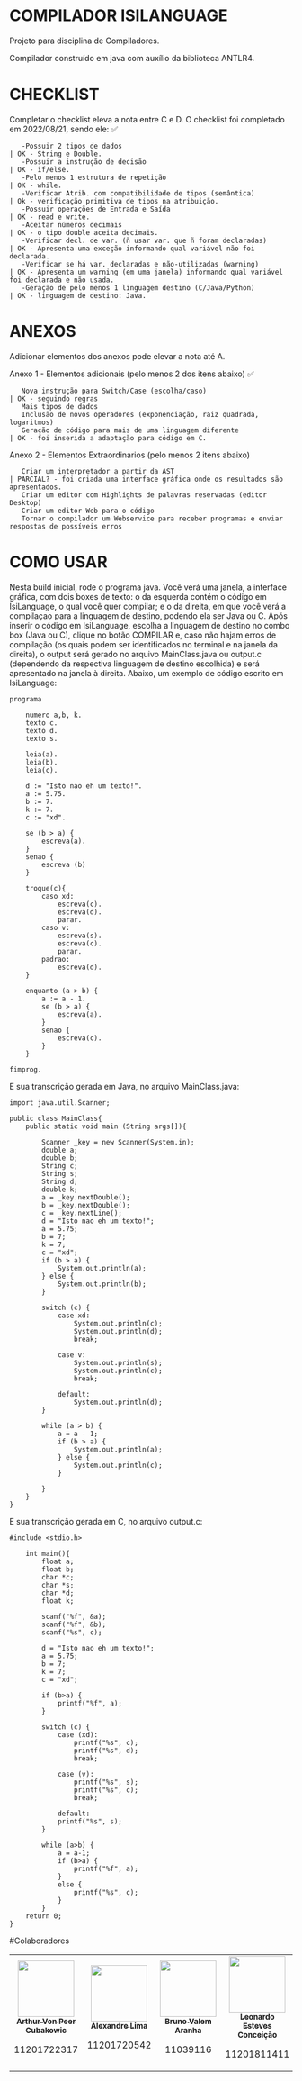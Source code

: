 # COMPILADOR ISILANGUAGE
Projeto para disciplina de Compiladores.

Compilador construído em java com auxílio da biblioteca ANTLR4.

# CHECKLIST
Completar o checklist eleva a nota entre C e D. O checklist foi completado em 2022/08/21, sendo ele: :white_check_mark:

       -Possuir 2 tipos de dados                                             | OK - String e Double.
       -Possuir a instrução de decisão                                       | OK - if/else.
       -Pelo menos 1 estrutura de repetição                                  | OK - while.
       -Verificar Atrib. com compatibilidade de tipos (semântica)            | Ok - verificação primitiva de tipos na atribuição.
       -Possuir operações de Entrada e Saída                                 | OK - read e write.
       -Aceitar números decimais                                             | OK - o tipo double aceita decimais.
       -Verificar decl. de var. (ñ usar var. que ñ foram declaradas)         | OK - Apresenta uma exceção informando qual variável não foi declarada.
       -Verificar se há var. declaradas e não-utilizadas (warning)           | OK - Apresenta um warning (em uma janela) informando qual variável foi declarada e não usada.
       -Geração de pelo menos 1 linguagem destino (C/Java/Python)            | OK - linguagem de destino: Java.


# ANEXOS
Adicionar elementos dos anexos pode elevar a nota até A.

Anexo 1 - Elementos adicionais (pelo menos 2 dos itens abaixo) :white_check_mark:

       Nova instrução para Switch/Case (escolha/caso)                        | OK - seguindo regras
       Mais tipos de dados
       Inclusão de novos operadores (exponenciação, raiz quadrada, logaritmos)
       Geração de código para mais de uma linguagem diferente                | OK - foi inserida a adaptação para código em C.

Anexo 2 - Elementos Extraordinarios (pelo menos 2 itens abaixo)

       Criar um interpretador a partir da AST                                | PARCIAL? - foi criada uma interface gráfica onde os resultados são apresentados.
       Criar um editor com Highlights de palavras reservadas (editor Desktop)
       Criar um editor Web para o código
       Tornar o compilador um Webservice para receber programas e enviar respostas de possíveis erros



# COMO USAR
Nesta build inicial, rode o programa java. Você verá uma janela, a interface gráfica, com dois boxes de texto: o da esquerda contém o código em IsiLanguage, o qual você quer compilar; e o da direita, em que você verá a compilaçao para a linguagem de destino, podendo ela ser Java ou C. Após inserir o código em IsiLanguage, escolha a linguagem de destino no combo box (Java ou C), clique no botão COMPILAR e, caso não hajam erros de compilação (os quais podem ser identificados no terminal e na janela da direita), o output será gerado no arquivo MainClass.java ou output.c (dependendo da respectiva linguagem de destino escolhida) e será apresentado na janela à direita. Abaixo, um exemplo de código escrito em IsiLanguage:

    programa

        numero a,b, k.
        texto c.
        texto d.
        texto s.

        leia(a).
        leia(b).
        leia(c).

        d := "Isto nao eh um texto!".
        a := 5.75.
        b := 7.
        k := 7.
        c := "xd".

        se (b > a) {
            escreva(a).  
        }  
        senao { 
            escreva (b)
        }

        troque(c){
            caso xd:
                escreva(c).
                escreva(d). 
                parar.
            caso v:
                escreva(s).
                escreva(c). 
                parar.
            padrao:
                escreva(d). 
        }   
      
        enquanto (a > b) {
            a := a - 1.
            se (b > a) {
                escreva(a).
            } 
            senao { 
                escreva(c).
            }
        }

    fimprog.

E sua transcrição gerada em Java, no arquivo MainClass.java:

    import java.util.Scanner;
    
    public class MainClass{ 
        public static void main (String args[]){ 
    
            Scanner _key = new Scanner(System.in);
            double a;
            double b;
            String c;
            String s;
            String d;
            double k;
            a = _key.nextDouble();
            b = _key.nextDouble();
            c = _key.nextLine();
            d = "Isto nao eh um texto!";
            a = 5.75;
            b = 7;
            k = 7;
            c = "xd";
            if (b > a) {
                System.out.println(a);
            } else {
                System.out.println(b);
            }
        
            switch (c) {
                case xd:
                    System.out.println(c);
                    System.out.println(d);
                    break;
        
                case v:
                    System.out.println(s);
                    System.out.println(c);
                    break;
        
                default:
                    System.out.println(d);
            }
        
            while (a > b) {
                a = a - 1;
                if (b > a) {
                    System.out.println(a);
                } else {
                    System.out.println(c);
                }
        
            }
        }
    }

E sua transcrição gerada em C, no arquivo output.c:

    #include <stdio.h>

        int main(){
            float a;
            float b;
            char *c;
            char *s;
            char *d;
            float k;

            scanf("%f", &a);
            scanf("%f", &b);
            scanf("%s", c);

            d = "Isto nao eh um texto!";
            a = 5.75;
            b = 7;
            k = 7;
            c = "xd";

            if (b>a) {
                printf("%f", a);
            }

            switch (c) {
                case (xd):
                    printf("%s", c);
                    printf("%s", d);
                    break;
    
                case (v):
                    printf("%s", s);
                    printf("%s", c);
                    break;

                default:
                printf("%s", s);
            }

            while (a>b) {
                a = a-1;        
                if (b>a) {
                    printf("%f", a);
                } 
                else {
                    printf("%s", c);
                }
            }
        return 0;
    }

#Colaboradores

<table>
  <tr>
    <td align="center">
      <a href="https://github.com/arthurcubakowic">
        <img src="https://github.com/arthurcubakowic.png" width="100px;"/><br>
        <sub>
          <b>Arthur Von Peer Cubakowic</b>
        </sub>        
      </a>
      <p>11201722317</p>
    </td>
    <td align="center">
      <a href="https://github.com/AleeZL.png">
        <img src="https://github.com/AleeZL.png" width="100px;"/><br>
        <sub>
          <b> Alexandre Lima</b>
        </sub>
      </a>
      <p>11201720542</p>
    </td>      
      <td align="center">
      <a href="https://github.com/BrunoVAranha">
        <img src="https://github.com/BrunoVAranha.png" width="100px;"/><br>
        <sub>
          <b>Bruno Valem Aranha </b>
        </sub>
      </a>
      <p>11039116</p>
    </td> 
      <td align="center">
      <a href="https://github.com/EstevesHERE">
        <img src="https://github.com/EstevesHERE.png" width="100px;"/><br>
        <sub>
          <b>Leonardo Esteves Conceição</b>
        </sub>
      </a>
      <p>11201811411</p>
    </td> 
      <td align="center">
      <a href="https://github.com/douglasagab">
        <img src="https://github.com/douglasagab.png" width="100px;"/><br>
        <sub>
          <b>Douglas  </b>        
        </sub>
      </a>
      <p>11201810314</p>
    <td> 
</table>